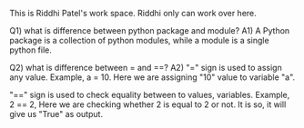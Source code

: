 This is Riddhi Patel's work space.
Riddhi only can work over here.

Q1) what is difference between python package and module?
A1) A Python package is a collection of python modules, while a module is a single python file.

Q2) what is difference between = and ==?
A2) "=" sign is used to assign any value.
Example, a = 10. Here we are assigning "10" value to variable "a".

"==" sign is used to check equality between to values, variables.
Example, 2 == 2, Here we are checking whether 2 is equal to 2 or not. It is so, it will give us "True" as output.
